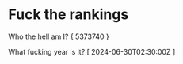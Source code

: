 # Fuck the rankings

Who the hell am I?
{ 5373740 }

What fucking year is it?
[ 2024-06-30T02:30:00Z ]
